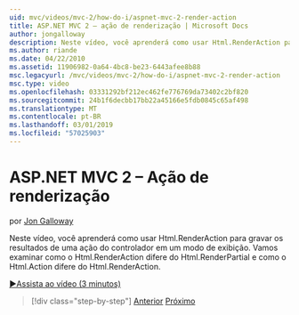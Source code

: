 ```yaml
---
uid: mvc/videos/mvc-2/how-do-i/aspnet-mvc-2-render-action
title: ASP.NET MVC 2 – ação de renderização | Microsoft Docs
author: jongalloway
description: Neste vídeo, você aprenderá como usar Html.RenderAction para gravar os resultados de uma ação do controlador em um modo de exibição. Vamos examinar como Html.RenderAction difere fr...
ms.author: riande
ms.date: 04/22/2010
ms.assetid: 11906982-0a64-4bc8-be23-6443afee8b88
msc.legacyurl: /mvc/videos/mvc-2/how-do-i/aspnet-mvc-2-render-action
msc.type: video
ms.openlocfilehash: 03331292bf212ec462fe776769da73402c2bf820
ms.sourcegitcommit: 24b1f6decbb17bb22a45166e5fdb0845c65af498
ms.translationtype: MT
ms.contentlocale: pt-BR
ms.lasthandoff: 03/01/2019
ms.locfileid: "57025903"
---
```

<a name="aspnet-mvc-2---render-action"></a>ASP.NET MVC 2 – Ação de renderização
====================
por [Jon Galloway](https://github.com/jongalloway)

Neste vídeo, você aprenderá como usar Html.RenderAction para gravar os resultados de uma ação do controlador em um modo de exibição. Vamos examinar como o Html.RenderAction difere do Html.RenderPartial e como o Html.Action difere do Html.RenderAction.

[&#9654;Assista ao vídeo (3 minutos)](https://channel9.msdn.com/Blogs/ASP-NET-Site-Videos/aspnet-mvc-2-render-action)

> [!div class="step-by-step"]
> [Anterior](aspnet-mvc-2-areas.md)
> [Próximo](5-minute-introduction-to-aspnet-mvc.md)
